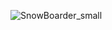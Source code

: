 ![SnowBoarder_small](https://github.com/user-attachments/assets/606c43c7-c243-49ed-9860-1b7804e2bd8c)
